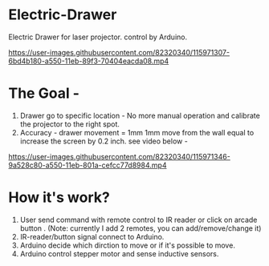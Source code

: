 # Electric-Drawer
Electric Drawer for laser projector. control by Arduino.

https://user-images.githubusercontent.com/82320340/115971307-6bd4b180-a550-11eb-89f3-70404eacda08.mp4

# The Goal -
1. Drawer go to specific location - No more manual operation and calibrate the projector to the right spot. 
2. Accuracy - drawer movement = 1mm
1mm move from the wall equal to increase the screen by 0.2 inch. see video below -

https://user-images.githubusercontent.com/82320340/115971346-9a528c80-a550-11eb-801a-cefcc77d8984.mp4

# How it's work?
1. User send command with remote control to IR reader or click on arcade button . 
(Note: currently I add 2 remotes, you can add/remove/change it) 
2. IR-reader/button signal connect to Arduino.
3. Arduino decide which dirction to move or if it's possible to move.  
4. Arduino control stepper motor and sense inductive sensors.
